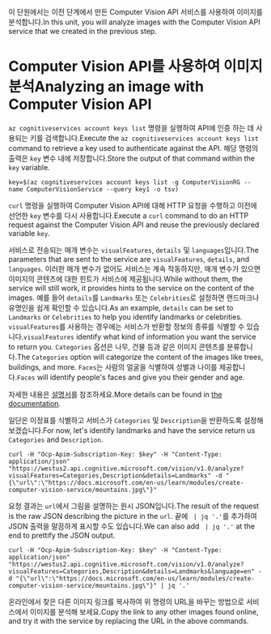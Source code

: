 <span data-ttu-id="5931e-101">이 단원에서는 이전 단계에서 만든 Computer Vision API 서비스를 사용하여 이미지를 분석합니다.</span><span class="sxs-lookup"><span data-stu-id="5931e-101">In this unit, you will analyze images with the Computer Vision API service that we created in the previous step.</span></span>

# <a name="analyzing-an-image-with-computer-vision-api"></a><span data-ttu-id="5931e-102">Computer Vision API를 사용하여 이미지 분석</span><span class="sxs-lookup"><span data-stu-id="5931e-102">Analyzing an image with Computer Vision API</span></span>

<span data-ttu-id="5931e-103">`az cognitiveservices account keys list` 명령을 실행하여 API에 인증 하는 데 사용되는 키를 검색합니다.</span><span class="sxs-lookup"><span data-stu-id="5931e-103">Execute the `az cognitiveservices account keys list` command to retrieve a key used to authenticate against the API.</span></span> <span data-ttu-id="5931e-104">해당 명령의 출력은 `key` 변수 내에 저장합니다.</span><span class="sxs-lookup"><span data-stu-id="5931e-104">Store the output of that command within the `key` variable.</span></span>

```azurecli
key=$(az cognitiveservices account keys list -g ComputerVisionRG --name ComputerVisionService --query key1 -o tsv)
```

<span data-ttu-id="5931e-105">`curl` 명령을 실행하여 Computer Vision API에 대해 HTTP 요청을 수행하고 이전에 선언한 `key` 변수를 다시 사용합니다.</span><span class="sxs-lookup"><span data-stu-id="5931e-105">Execute a `curl` command to do an HTTP request against the Computer Vision API and reuse the previously declared variable `key`.</span></span>

<span data-ttu-id="5931e-106">서비스로 전송되는 매개 변수는 `visualFeatures`, `details` 및 `languages`입니다.</span><span class="sxs-lookup"><span data-stu-id="5931e-106">The parameters that are sent to the service are `visualFeatures`, `details`, and `languages`.</span></span> <span data-ttu-id="5931e-107">이러한 매개 변수가 없어도 서비스는 계속 작동하지만, 매개 변수가 있으면 이미지의 콘텐츠에 대한 힌트가 서비스에 제공됩니다.</span><span class="sxs-lookup"><span data-stu-id="5931e-107">While without them, the service will still work, it provides hints to the service on the content of the images.</span></span> <span data-ttu-id="5931e-108">예를 들어 `details`를 `Landmarks` 또는 `Celebrities`로 설정하면 랜드마크나 유명인을 쉽게 확인할 수 있습니다.</span><span class="sxs-lookup"><span data-stu-id="5931e-108">As an example, `details` can be set to `Landmarks` or `Celebrities` to help you identify landmarks or celebrities.</span></span> <span data-ttu-id="5931e-109">`visualFeatures`를 사용하는 경우에는 서비스가 반환할 정보의 종류를 식별할 수 있습니다.</span><span class="sxs-lookup"><span data-stu-id="5931e-109">`visualFeatures` identify what kind of information you want the service to return you.</span></span> <span data-ttu-id="5931e-110">`Categories` 옵션은 나무, 건물 등과 같은 이미지 콘텐츠를 분류합니다.</span><span class="sxs-lookup"><span data-stu-id="5931e-110">The `Categories` option will categorize the content of the images like trees, buildings, and more.</span></span> <span data-ttu-id="5931e-111">`Faces`는 사람의 얼굴을 식별하여 성별과 나이를 제공합니다.</span><span class="sxs-lookup"><span data-stu-id="5931e-111">`Faces` will identify people's faces and give you their gender and age.</span></span>

<span data-ttu-id="5931e-112">자세한 내용은 [설명서](https://westus.dev.cognitive.microsoft.com/docs/services/56f91f2d778daf23d8ec6739/operations/56f91f2e778daf14a499e1fa)를 참조하세요.</span><span class="sxs-lookup"><span data-stu-id="5931e-112">More details can be found in [the documentation](https://westus.dev.cognitive.microsoft.com/docs/services/56f91f2d778daf23d8ec6739/operations/56f91f2e778daf14a499e1fa).</span></span>

<span data-ttu-id="5931e-113">일단은 이정표를 식별하고 서비스가 `Categories` 및 `Description`을 반환하도록 설정해 보겠습니다.</span><span class="sxs-lookup"><span data-stu-id="5931e-113">For now, let's identify landmarks and have the service return us `Categories` and `Description`.</span></span>

```azurecli
curl -H "Ocp-Apim-Subscription-Key: $key" -H "Content-Type: application/json" "https://westus2.api.cognitive.microsoft.com/vision/v1.0/analyze?visualFeatures=Categories,Description&details=Landmarks" -d "{\"url\":\"https://docs.microsoft.com/en-us/learn/modules/create-computer-vision-service/mountains.jpg\"}"
```

<span data-ttu-id="5931e-114">요청 결과는 `url`에서 그림을 설명하는 원시 JSON입니다.</span><span class="sxs-lookup"><span data-stu-id="5931e-114">The result of the request is the raw JSON describing the picture in the `url`.</span></span> <span data-ttu-id="5931e-115">끝에 ` | jq '.'`를 추가하여 JSON 출력을 말끔하게 표시할 수도 있습니다.</span><span class="sxs-lookup"><span data-stu-id="5931e-115">We can also add ` | jq '.'` at the end to prettify the JSON output.</span></span>

```azurecli
curl -H "Ocp-Apim-Subscription-Key: $key" -H "Content-Type: application/json" "https://westus2.api.cognitive.microsoft.com/vision/v1.0/analyze?visualFeatures=Categories,Description&details=Landmarks&language=en" -d "{\"url\":\"https://docs.microsoft.com/en-us/learn/modules/create-computer-vision-service/mountains.jpg\"}" | jq '.'
```

<span data-ttu-id="5931e-116">온라인에서 찾은 다른 이미지 링크를 복사하여 위 명령의 URL을 바꾸는 방법으로 서비스에서 이미지를 분석해 보세요.</span><span class="sxs-lookup"><span data-stu-id="5931e-116">Copy the link to any other images found online, and try it with the service by replacing the URL in the above commands.</span></span>